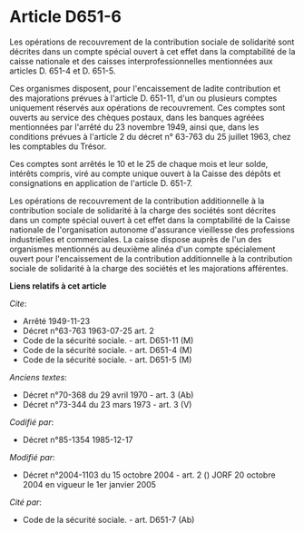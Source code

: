 # Article D651-6

Les opérations de recouvrement de la contribution sociale de solidarité sont décrites dans un compte spécial ouvert à cet
effet dans la comptabilité de la caisse nationale et des caisses interprofessionnelles mentionnées aux articles D. 651-4 et
D. 651-5.

Ces organismes disposent, pour l'encaissement de ladite contribution et des majorations prévues à l'article D. 651-11, d'un
ou plusieurs comptes uniquement réservés aux opérations de recouvrement. Ces comptes sont ouverts au service des chèques
postaux, dans les banques agréées mentionnées par l'arrêté du 23 novembre 1949, ainsi que, dans les conditions prévues à
l'article 2 du décret n° 63-763 du 25 juillet 1963, chez les comptables du Trésor. 

Ces comptes sont arrêtés le 10 et le 25 de chaque mois et leur solde, intérêts compris, viré au compte unique ouvert à la
Caisse des dépôts et consignations en application de l'article D. 651-7.

Les opérations de recouvrement de la contribution additionnelle à la contribution sociale de solidarité à la charge des
sociétés sont décrites dans un compte spécial ouvert à cet effet dans la comptabilité de la Caisse nationale de
l'organisation autonome d'assurance vieillesse des professions industrielles et commerciales. La caisse dispose auprès de
l'un des organismes mentionnés au deuxième alinéa d'un compte spécialement ouvert pour l'encaissement de la contribution
additionnelle à la contribution sociale de solidarité à la charge des sociétés et les majorations afférentes.

**Liens relatifs à cet article**

_Cite_:

  - Arrêté 1949-11-23
  - Décret n°63-763 1963-07-25 art. 2
  - Code de la sécurité sociale. - art. D651-11 (M)
  - Code de la sécurité sociale. - art. D651-4 (M)
  - Code de la sécurité sociale. - art. D651-5 (M)

_Anciens textes_:

  - Décret n°70-368 du 29 avril 1970 - art. 3 (Ab)
  - Décret n°73-344 du 23 mars 1973 - art. 3 (V)

_Codifié par_:

  - Décret n°85-1354 1985-12-17

_Modifié par_:

  - Décret n°2004-1103 du 15 octobre 2004 - art. 2 () JORF 20 octobre 2004 en vigueur le 1er janvier 2005

_Cité par_:

  - Code de la sécurité sociale. - art. D651-7 (Ab)
